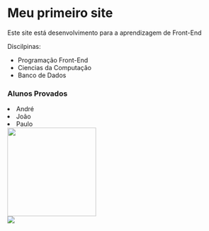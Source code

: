 <h1>Meu primeiro site</h1>
<p>Este site está desenvolvimento para a aprendizagem de Front-End</p>
</h2>Discilpinas:</h2>
<l--lista não ordenada-->
    <ul>
        <li>Programação Front-End</li>
        <li>Ciencias da Computação</li>
        <li>Banco de Dados</li>
    </ul>
    <h3>Alunos Provados</h3>
</l--lista ordenada-->
</ol>
<li>André</li>
<li>João</li>
<li>Paulo</li>
</ol>

<img height="200px" src="https://unifacig.edu.br/wp-content/uploads/2023/05/ANALISE-DE-SISTEMAS.jpg">
<br/>
<img src="https://blog.xpeducacao.com.br/wp-content/uploads/2022/07/analise-e-desenvolvimento-de-sistemas-o-que-faz.jpg">
<br/> 
